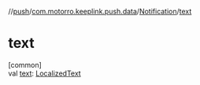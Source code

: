 //[push](../../../index.md)/[com.motorro.keeplink.push.data](../index.md)/[Notification](index.md)/[text](text.md)

# text

[common]\
val [text](text.md): [LocalizedText](../-localized-text/index.md)
